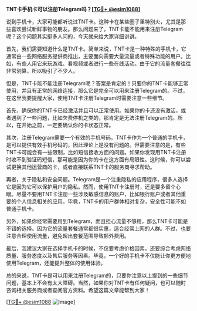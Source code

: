 **TNT卡手机卡可以注册Telegram吗？[[TG💪+ @esim1088](https://t.me/s/esim1088)]**

说到手机卡，大家可能都听说过TNT卡。这种卡在某些圈子里特别火，尤其是那些喜欢尝试新鲜事物的朋友。那么问题来了，TNT卡能不能用来注册Telegram呢？这个问题其实挺多人问的，今天就来给大家详细讲讲。

首先，我们需要知道什么是TNT卡。简单来说，TNT卡是一种特殊的手机卡，它通常由一些网络服务提供商推出，主要面向需要大量流量或者特殊功能的用户。比如，有些人用它来玩游戏、看视频或者进行一些在线活动。由于它的流量套餐往往非常划算，所以吸引了不少人。

但是，TNT卡能不能注册Telegram呢？答案是肯定的！只要你的TNT卡能够正常使用，并且有正常的网络连接，那么它是完全可以用来注册Telegram的。不过，在这里我要提醒大家，使用TNT卡注册Telegram时需要注意一些细节。

首先，确保你的TNT卡已经激活并且可以正常使用。如果你的卡还没有激活，或者遇到了一些问题，比如欠费停机之类的，那肯定是无法注册Telegram的。所以，在开始之前，一定要确认你的卡状态正常。

其次，注册Telegram需要一个有效的手机号码。TNT卡作为一个普通的手机卡，是可以提供有效手机号码的，因此理论上是没有问题的。但需要注意的是，有些TNT卡可能会有一些限制，比如短信接收方面的问题。如果你发现用TNT卡注册时收不到验证码短信，那可能是因为你的卡在这方面有局限性。这时候，你可以尝试更换其他运营商的卡，或者直接联系TNT卡的服务商寻求帮助。

再者，关于隐私和安全问题。Telegram是一个注重隐私的应用程序，很多人选择它是因为它可以保护用户的隐私。然而，使用TNT卡注册时，还是要多留个心眼。尽量不要用TNT卡注册一些涉及敏感信息的账户，比如银行账户或者其他重要的个人信息相关的应用。毕竟，TNT卡的用户群体相对复杂，安全性可能不如普通手机卡。

另外，如果你经常需要用到Telegram，而且担心流量不够用，那么TNT卡可能是不错的选择。因为它的流量套餐通常都很实惠，适合经常上网的人群。不过，也要注意合理使用流量，避免超出套餐范围导致额外费用。

最后，我建议大家在选择手机卡的时候，不仅要考虑价格因素，还要综合考虑网络质量、服务态度以及售后服务等因素。毕竟，一个好的手机卡不仅能让你更方便地使用Telegram，还能提升整体的使用体验。

总的来说，TNT卡是可以用来注册Telegram的，只要你注意以上提到的一些细节问题，基本上不会有太大障碍。当然，如果你对TNT卡有任何疑问，也可以随时咨询相关服务商或者查阅官方资料。希望这篇文章能帮到大家！

[[TG💪+ @esim1088](https://t.me/s/esim1088) ![Image](https://i.postimg.cc/4NQfJmqS/Snipaste-2025-05-13-00-14-12.png)]